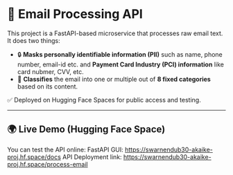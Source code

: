 # 📧 Email Processing API

This project is a FastAPI-based microservice that processes raw email text. It does two things:
- 🔒 **Masks personally identifiable information (PII)** such as name, phone number, email-id etc. and **Payment Card Industry (PCI) information** like card nubmer, CVV, etc.
- 🧠 **Classifies** the email into one or multiple out of **8 fixed categories** based on its content.

✅ Deployed on Hugging Face Spaces for public access and testing.

---

## 🌍 Live Demo (Hugging Face Space)

You can test the API online: 
FastAPI GUI: https://swarnendub30-akaike-proj.hf.space/docs
API Deployment link: https://swarnendub30-akaike-proj.hf.space/process-email
